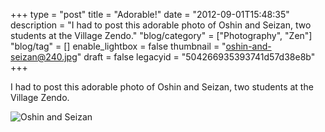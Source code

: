 +++
type = "post"
title = "Adorable!"
date = "2012-09-01T15:48:35"
description = "I had to post this adorable photo of Oshin and Seizan, two students at the Village Zendo."
"blog/category" = ["Photography", "Zen"]
"blog/tag" = []
enable_lightbox = false
thumbnail = "oshin-and-seizan@240.jpg"
draft = false
legacyid = "504266935393741d57d38e8b"
+++

<p>I had to post this adorable photo of Oshin and Seizan, two students at the Village Zendo.</p>
<p><img style="display:block; margin-left:auto; margin-right:auto;" src="oshin-and-seizan.jpg" alt="Oshin and Seizan" title="oshin-and-seizan.jpg" border="0"   /></p>
    